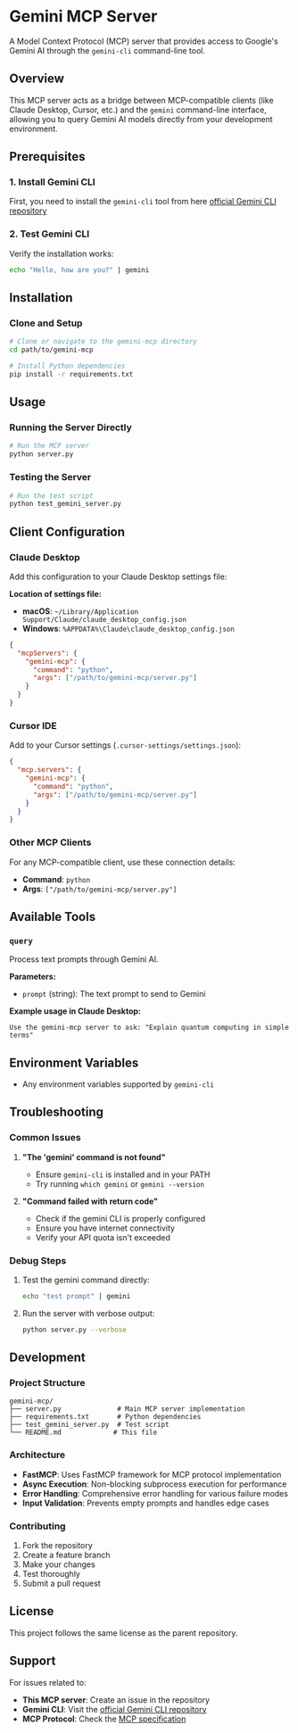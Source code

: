 # Gemini MCP Server

A Model Context Protocol (MCP) server that provides access to Google's Gemini AI through the `gemini-cli` command-line tool.

## Overview

This MCP server acts as a bridge between MCP-compatible clients (like Claude Desktop, Cursor, etc.) and the `gemini` command-line interface, allowing you to query Gemini AI models directly from your development environment.

## Prerequisites

### 1. Install Gemini CLI

First, you need to install the `gemini-cli` tool from here [official Gemini CLI repository](https://github.com/google-gemini/gemini-cli)

### 2. Test Gemini CLI

Verify the installation works:

```bash
echo "Hello, how are you?" | gemini
```

## Installation

### Clone and Setup

```bash
# Clone or navigate to the gemini-mcp directory
cd path/to/gemini-mcp

# Install Python dependencies
pip install -r requirements.txt
```

## Usage

### Running the Server Directly

```bash
# Run the MCP server
python server.py
```

### Testing the Server

```bash
# Run the test script
python test_gemini_server.py
```

## Client Configuration

### Claude Desktop

Add this configuration to your Claude Desktop settings file:

**Location of settings file:**
- **macOS**: `~/Library/Application Support/Claude/claude_desktop_config.json`
- **Windows**: `%APPDATA%\Claude\claude_desktop_config.json`

```json
{
  "mcpServers": {
    "gemini-mcp": {
      "command": "python",
      "args": ["/path/to/gemini-mcp/server.py"]
    }
  }
}
```

### Cursor IDE

Add to your Cursor settings (`.cursor-settings/settings.json`):

```json
{
  "mcp.servers": {
    "gemini-mcp": {
      "command": "python",
      "args": ["/path/to/gemini-mcp/server.py"]
    }
  }
}
```

### Other MCP Clients

For any MCP-compatible client, use these connection details:

- **Command**: `python`
- **Args**: `["/path/to/gemini-mcp/server.py"]`

## Available Tools

### `query`

Process text prompts through Gemini AI.

**Parameters:**
- `prompt` (string): The text prompt to send to Gemini

**Example usage in Claude Desktop:**
```
Use the gemini-mcp server to ask: "Explain quantum computing in simple terms"
```

## Environment Variables

- Any environment variables supported by `gemini-cli`

## Troubleshooting

### Common Issues

1. **"The 'gemini' command is not found"**
   - Ensure `gemini-cli` is installed and in your PATH
   - Try running `which gemini` or `gemini --version`

2. **"Command failed with return code"**
   - Check if the gemini CLI is properly configured
   - Ensure you have internet connectivity
   - Verify your API quota isn't exceeded

### Debug Steps

1. Test the gemini command directly:
   ```bash
   echo "test prompt" | gemini
   ```

2. Run the server with verbose output:
   ```bash
   python server.py --verbose
   ```

## Development

### Project Structure

```
gemini-mcp/
├── server.py              # Main MCP server implementation
├── requirements.txt       # Python dependencies
├── test_gemini_server.py  # Test script
└── README.md             # This file
```

### Architecture

- **FastMCP**: Uses FastMCP framework for MCP protocol implementation
- **Async Execution**: Non-blocking subprocess execution for performance
- **Error Handling**: Comprehensive error handling for various failure modes
- **Input Validation**: Prevents empty prompts and handles edge cases

### Contributing

1. Fork the repository
2. Create a feature branch
3. Make your changes
4. Test thoroughly
5. Submit a pull request

## License

This project follows the same license as the parent repository.

## Support

For issues related to:
- **This MCP server**: Create an issue in the repository
- **Gemini CLI**: Visit the [official Gemini CLI repository](https://github.com/google-gemini/gemini-cli)
- **MCP Protocol**: Check the [MCP specification](https://modelcontextprotocol.io/)